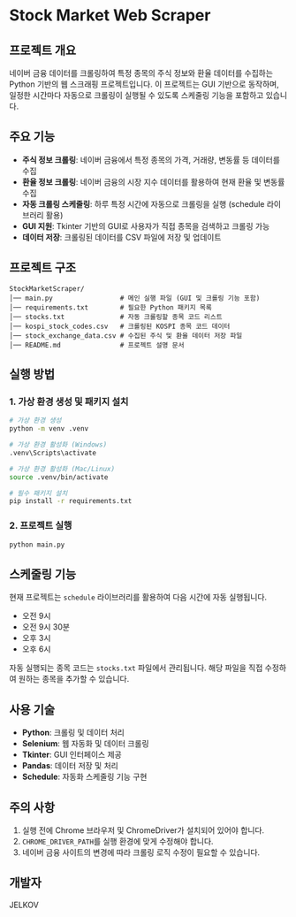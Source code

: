 # Stock Market Web Scraper

## 프로젝트 개요
네이버 금융 데이터를 크롤링하여 특정 종목의 주식 정보와 환율 데이터를 수집하는 Python 기반의 웹 스크래핑 프로젝트입니다.
이 프로젝트는 GUI 기반으로 동작하며, 일정한 시간마다 자동으로 크롤링이 실행될 수 있도록 스케줄링 기능을 포함하고 있습니다.

## 주요 기능
- **주식 정보 크롤링**: 네이버 금융에서 특정 종목의 가격, 거래량, 변동률 등 데이터를 수집
- **환율 정보 크롤링**: 네이버 금융의 시장 지수 데이터를 활용하여 현재 환율 및 변동률 수집
- **자동 크롤링 스케줄링**: 하루 특정 시간에 자동으로 크롤링을 실행 (schedule 라이브러리 활용)
- **GUI 지원**: Tkinter 기반의 GUI로 사용자가 직접 종목을 검색하고 크롤링 가능
- **데이터 저장**: 크롤링된 데이터를 CSV 파일에 저장 및 업데이트

## 프로젝트 구조
```
StockMarketScraper/
│── main.py                 # 메인 실행 파일 (GUI 및 크롤링 기능 포함)
│── requirements.txt        # 필요한 Python 패키지 목록
│── stocks.txt              # 자동 크롤링할 종목 코드 리스트
│── kospi_stock_codes.csv   # 크롤링된 KOSPI 종목 코드 데이터
│── stock_exchange_data.csv # 수집된 주식 및 환율 데이터 저장 파일
│── README.md               # 프로젝트 설명 문서
```

## 실행 방법
### 1. 가상 환경 생성 및 패키지 설치
```bash
# 가상 환경 생성
python -m venv .venv

# 가상 환경 활성화 (Windows)
.venv\Scripts\activate

# 가상 환경 활성화 (Mac/Linux)
source .venv/bin/activate

# 필수 패키지 설치
pip install -r requirements.txt
```

### 2. 프로젝트 실행
```bash
python main.py
```

## 스케줄링 기능
현재 프로젝트는 `schedule` 라이브러리를 활용하여 다음 시간에 자동 실행됩니다.
- 오전 9시
- 오전 9시 30분
- 오후 3시
- 오후 6시

자동 실행되는 종목 코드는 `stocks.txt` 파일에서 관리됩니다.
해당 파일을 직접 수정하여 원하는 종목을 추가할 수 있습니다.

## 사용 기술
- **Python**: 크롤링 및 데이터 처리
- **Selenium**: 웹 자동화 및 데이터 크롤링
- **Tkinter**: GUI 인터페이스 제공
- **Pandas**: 데이터 저장 및 처리
- **Schedule**: 자동화 스케줄링 기능 구현

## 주의 사항
1. 실행 전에 Chrome 브라우저 및 ChromeDriver가 설치되어 있어야 합니다.
2. `CHROME_DRIVER_PATH`를 실행 환경에 맞게 수정해야 합니다.
3. 네이버 금융 사이트의 변경에 따라 크롤링 로직 수정이 필요할 수 있습니다.

## 개발자
JELKOV


